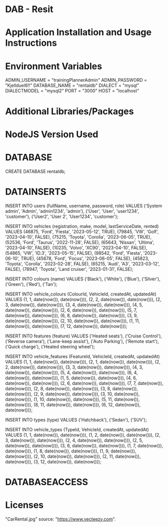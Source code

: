 # DAB - Resit

# Application Installation and Usage Instructions

# Environment Variables

ADMIN_USERNAME = "trainingPlannerAdmin"
ADMIN_PASSWORD = "Kjellduel6!!"
DATABASE_NAME = "rentaldb"
DIALECT = "mysql"
DIALECTMODEL = "mysql2"
PORT = "3000"
HOST = "localhost"

# Additional Libraries/Packages

# NodeJS Version Used

# DATABASE

CREATE DATABASE rentaldb;

# DATAINSERTS

INSERT INTO users (fullName, username, password, role) VALUES
('System admin', 'Admin', 'admin1234', 'admin'),
('User', 'User', 'user1234', 'customer'),
('User2', 'User 2', 'User1234', 'customer');

INSERT INTO vehicles (registration, make, model, lastServiceDate, rented) VALUES
(46875, 'Ford', 'Fiesta', '2023-05-12', TRUE),
(79845, 'VW', 'Golf', '2023-04-10', FALSE),
(75215, 'Toyota', 'Corolla', '2023-06-05', TRUE),
(52536, 'Ford', 'Taurus', '2022-11-28', FALSE),
(65643, 'Nissan', 'Ultima', '2023-04-10', FALSE),
(10235, 'Volvo', 'XC90', '2023-04-10', FALSE),
(54865, 'VW', 'ID.3', '2023-05-15', FALSE),
(98542, 'Ford', 'Fiesta', '2023-06-10', TRUE),
(45678, 'Ford', 'Focus', '2023-06-05', FALSE),
(45823, 'Toyota', 'Corolla', '2023-02-28', FALSE),
(65215, 'Audi', 'A3', '2023-03-12', FALSE),
(78947, 'Toyota', 'Land cruiser', '2023-01-31', FALSE);

INSERT INTO colours (name) VALUES
('Black'),
('White'),
('Blue'),
('Silver'),
('Green'),
('Red'),
('Tan');

INSERT INTO vehicle_colours (ColourId, VehicleId, createdAt, updatedAt) VALUES
(1, 1, date(now()), date(now())),
(2, 2, date(now()), date(now())),
(2, 3, date(now()), date(now())),
(3, 4, date(now()), date(now())),
(4, 5, date(now()), date(now())),
(2, 6, date(now()), date(now())),
(5, 7, date(now()), date(now())),
(6, 8, date(now()), date(now())),
(3, 9, date(now()), date(now())),
(2, 10, date(now()), date(now())),
(1, 11, date(now()), date(now())),
(7, 12, date(now()), date(now()));

INSERT INTO features (feature) VALUES
('Heated seats'),
('Cruise Control'),
('Reverse camera'),
('Lane-keep assist'),
('Auto Parking'),
('Remote start'),
('Quick charge'),
('Heated steering wheel');

INSERT INTO vehicle_features (FeatureId, VehicleId, createdAt, updatedAt) VALUES
(1, 1, date(now()), date(now())),
(2, 1, date(now()), date(now())),
(2, 2, date(now()), date(now())),
(3, 3, date(now()), date(now())),
(4, 3, date(now()), date(now())),
(5, 4, date(now()), date(now())),
(6, 4, date(now()), date(now())),
(1, 5, date(now()), date(now())),
(4, 6, date(now()), date(now())),
(2, 6, date(now()), date(now())),
(7, 7, date(now()), date(now())),
(2, 8, date(now()), date(now())),
(3, 8, date(now()), date(now())),
(2, 9, date(now()), date(now())),
(3, 10, date(now()), date(now())),
(1, 10, date(now()), date(now())),
(5, 11, date(now()), date(now())),
(8, 11, date(now()), date(now())),
(6, 12, date(now()), date(now()));

INSERT INTO types (type) VALUES
('Hatchback'),
('Sedan'),
('SUV');

INSERT INTO vehicle_types (TypeId, VehicleId, createdAt, updatedAt) VALUES
(1, 1, date(now()), date(now())),
(1, 2, date(now()), date(now())),
(2, 3, date(now()), date(now())),
(2, 4, date(now()), date(now())),
(2, 5, date(now()), date(now())),
(3, 6, date(now()), date(now())),
(1, 7, date(now()), date(now())),
(1, 8, date(now()), date(now())),
(1, 9, date(now()), date(now())),
(2, 10, date(now()), date(now())),
(2, 11, date(now()), date(now())),
(3, 12, date(now()), date(now()));

# DATABASEACCESS

# Licenses

"CarRental.jpg" source: "https://www.vecteezy.com".
